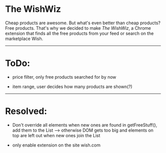 # The WishWiz
Cheap products are awesome. But what's even better than cheap products? Free products.
That's why we decided to make _The WishWiz_, a Chrome extension that finds all the free products from your feed or search on the marketplace Wish.

------------------------------------------------------------

# ToDo:
- price filter, only free products searched for by now

- item range, user decides how many products are shown(?)

-------------------------------------------------------------

# Resolved:

- Don't override all elements when new ones are found in getFreeStuff(), add them to the List
--> otherwise DOM gets too big and elements on top are left out when new ones join the List

- only enable extension on the site wish.com

